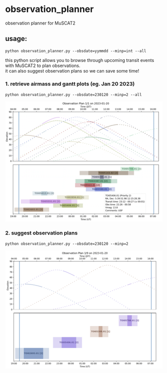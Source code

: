 # observation_planner
observation planner for MuSCAT2

## usage:

    python observation_planner.py --obsdate=yymmdd --minp=int --all

this python script allows you to browse through upcoming transit events with MuSCAT2 to plan observations. <br/>
it can also suggest observation plans so we can save some time!

### 1. retrieve airmass and gantt plots (eg. Jan 20 2023)

    python observation_planner.py --obsdate=230120 --minp=2 --all

![airmass_plots](/img/airmass_plots.png)

### 2. suggest observation plans

    python observation_planner.py --obsdate=230120 --minp=2

![sample_plan](/img/sample_plan.png)
